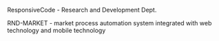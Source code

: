 ResponsiveCode - Research and Development Dept.

RND-MARKET - market process automation system integrated with web technology and mobile technology
